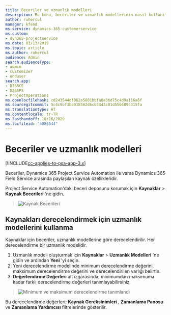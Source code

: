 ```yaml
---
title: Beceriler ve uzmanlık modelleri
description: Bu konu, beceriler ve uzmanlık modellerinin nasıl kullanılacağı hakkında bilgi sağlar.
author: ruhercul
manager: kfend
ms.service: dynamics-365-customerservice
ms.custom:
- dyn365-projectservice
ms.date: 03/13/2019
ms.topic: article
ms.author: ruhercul
audience: Admin
search.audienceType:
- admin
- customizer
- enduser
search.app:
- D365CE
- D365PS
- ProjectOperations
ms.openlocfilehash: cd243544df062e5801bbfa0a3bd75c4d9a116a6f
ms.sourcegitcommit: 5c4c9bf3ba018562d6cb3443c01d550489c415fa
ms.translationtype: HT
ms.contentlocale: tr-TR
ms.lasthandoff: 10/16/2020
ms.locfileid: "4086544"
---
```

# <a name="skills-and-proficiency-models"></a>Beceriler ve uzmanlık modelleri

[!INCLUDE[cc-applies-to-psa-app-3.x](../includes/cc-applies-to-psa-app-3x.md)]

Beceriler, Dynamics 365 Project Service Automation ile varsa Dynamics 365 Field Service arasında paylaşılan kaynak özellikleridir. 

Project Service Automation'daki beceri deposunu korumak için **Kaynaklar** \> **Kaynak Becerileri** 'ne gidin. 

> ![Kaynak Becerileri](media/Resource-Management-image84.png)

## <a name="use-proficiency-models-to-rate-resources"></a>Kaynakları derecelendirmek için uzmanlık modellerini kullanma

Kaynaklar için beceriler, uzmanlık modellerine göre derecelendirilir. Her derecelendirme bir uzmanlık modelidir. 

1. Uzmanlık modeli oluşturmak için **Kaynaklar** \> **Uzmanlık Modelleri** 'ne gidin ve ardından **Yeni** 'yi seçin.
2. Yeni derecelendirme modelinde minimum derecelendirme değerini, maksimum derecelendirme değerini ve derecelendirilen varlığı belirtin.
3. **Değerlendirme Değerleri** alt ızgarasında, minimumdan maksimuma kadar farklı derecelendirme değerleri tanımlayabilirsiniz.

> ![Minimum ve maksimum derecelendirme tanımlandı](media/Resource-Management-image85.png)

Bu derecelendirme değerleri; **Kaynak Gereksinimleri** , **Zamanlama Panosu** ve **Zamanlama Yardımcısı** filtrelerinde gösterilir.
